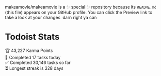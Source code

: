 makeamovie/makeamovie is a ✨ special ✨ repository because its `README.md` (this file) appears on your GitHub profile.
You can click the Preview link to take a look at your changes. darn right ya can

# Todoist Stats

<!-- TODO-IST:START -->
🏆  43,227 Karma Points           
🌸  Completed 17 tasks today           
✅  Completed 30,146 tasks so far           
⏳  Longest streak is 328 days
<!-- TODO-IST:END -->